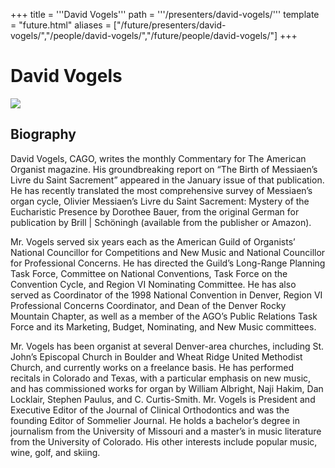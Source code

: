 +++
title = '''David Vogels'''
path = '''/presenters/david-vogels/'''
template = "future.html"
aliases = ["/future/presenters/david-vogels/","/people/david-vogels/","/future/people/david-vogels/"]
+++

<h1>David Vogels</h1>

<img class="speaker-photo" src="https://custom.cvent.com/C3A4539B19F74ABCB6FCE437F6BC0A74/files/event/910aaf2914d44586a56fbd0b3b2c31c0/17f89224d1ed4a7e96916468debb67fd.jpg">
<h2>Biography</h2>
<p>David Vogels, CAGO, writes the monthly Commentary for The American Organist magazine. His groundbreaking report on “The Birth of Messiaen’s Livre du Saint Sacrement” appeared in the January issue of that publication. He has recently translated the most comprehensive survey of Messiaen’s organ cycle, Olivier Messiaen’s Livre du Saint Sacrement: Mystery of the Eucharistic Presence by Dorothee Bauer, from the original German for publication by Brill | Schöningh (available from the publisher or Amazon).

Mr. Vogels served six years each as the American Guild of Organists’ National Councillor for Competitions and New Music and National Councillor for Professional Concerns. He has directed the Guild’s Long-Range Planning Task Force, Committee on National Conventions, Task Force on the Convention Cycle, and Region VI Nominating Committee. He has also served as Coordinator of the 1998 National Convention in Denver, Region VI Professional Concerns Coordinator, and Dean of the Denver Rocky Mountain Chapter, as well as a member of the AGO’s Public Relations Task Force and its Marketing, Budget, Nominating, and New Music committees. 

Mr. Vogels has been organist at several Denver-area churches, including St. John’s Episcopal Church in Boulder and Wheat Ridge United Methodist Church, and currently works on a freelance basis. He has performed recitals in Colorado and Texas, with a particular emphasis on new music, and has commissioned works for organ by William Albright, Naji Hakim, Dan Locklair, Stephen Paulus, and C. Curtis-Smith.
Mr. Vogels is President and Executive Editor of the Journal of Clinical Orthodontics and was the founding Editor of Sommelier Journal. He holds a bachelor’s degree in journalism from the University of Missouri and a master’s in music literature from the University of Colorado. His other interests include popular music, wine, golf, and skiing.</p>


